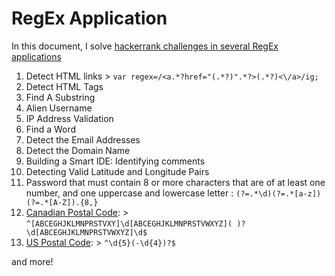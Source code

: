 # RegEx Application

In this document, I solve [hackerrank challenges in several RegEx applications](https://www.hackerrank.com/domains/regex/re-introduction)

1. Detect HTML links > `var regex=/<a.*?href="(.*?)".*?>(.*?)<\/a>/ig;`
2. Detect HTML Tags
3. Find A Substring
4. Alien Username
5. IP Address Validation
6. Find a Word
7. Detect the Email Addresses
8. Detect the Domain Name
9. Building a Smart IDE: Identifying comments
10. Detecting Valid Latitude and Longitude Pairs
11. Password that must contain 8 or more characters that are of at least one number, and one uppercase and lowercase letter : `(?=.*\d)(?=.*[a-z])(?=.*[A-Z]).{8,}`
12. [Canadian Postal Code](https://en.wikipedia.org/wiki/Postal_codes_in_Canada): > `^[ABCEGHJKLMNPRSTVXY]\d[ABCEGHJKLMNPRSTVWXYZ]( )?\d[ABCEGHJKLMNPRSTVWXYZ]\d$`
13. [US Postal Code](https://en.wikipedia.org/wiki/ZIP_Code): > `^\d{5}(-\d{4})?$`

and more!

